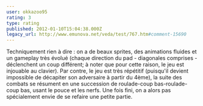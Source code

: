 ```yaml
---
user: okkazoo95
rating: 3
type: rating
published: 2012-01-10T15:04:38.000Z
legacy_url: http://www.emunova.net/veda/test/767.htm#comment-15690
---
```

Techniquement rien à dire : on a de beaux sprites, des animations fluides et un gameplay très évolué (chaque direction du pad - diagonales comprises - déclenchent un coup différent; à noter que pour cette raison, le jeu est injouable au clavier). Par contre, le jeu est très répétitif (puisqu'il devient impossible de décapiter son adversaire à partir du 4ème), la suite des combats se résument en une succession de roulade-coup bas-roulade-coup bas, usant le pouce et les nerfs. Une fois fini, on a alors pas spécialement envie de se refaire une petite partie.
